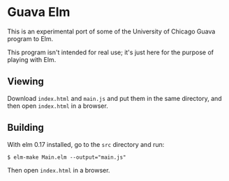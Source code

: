 # Guava Elm

This is an experimental port of some of the University of Chicago Guava program to Elm.

This program isn't intended for real use; it's just here for the purpose of playing with Elm.

## Viewing

Download `index.html` and `main.js` and put them in the same directory, and then open `index.html` in a browser.

## Building

With elm 0.17 installed, go to the `src` directory and run:
```
$ elm-make Main.elm --output="main.js"
```
Then open `index.html` in a browser.

